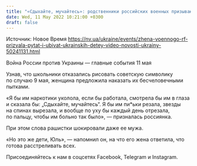 ```yaml
---
title: "«Сдыхайте, мучайтесь»: родственники российских военных призывают пытать и убивать украинских детей"
date: Wed, 11 May 2022 10:21:00 +0300
draft: false
---
```

Источник: Новое Время https://nv.ua/ukraine/events/zhena-voennogo-rf-prizvala-pytat-i-ubivat-ukrainskih-detey-video-novosti-ukrainy-50241131.html


Война России против Украины — главные события 11 мая

Узнав, что школьники отказались рисовать советскую символику по случаю 9 мая, женщина предложила наказать их бесчеловечными пытками.

«Я бы им наркотики уколола, если бы работала, смотрела бы им в глаза и сказала бы: „Сдыхайте, мучайтесь“. Я бы им пи*ьки резала, звезды на спинах вырезала, и вообще по уху бы каждый день отрезала, по пальцу, чтобы им больно так было», — призналась россиянка.

При этом слова рашистки шокировали даже ее мужа.

«Но это же дети, Юль», — напомнил он, на что его жена ответила, что готова расстреливать всех.

Присоединяйтесь к нам в соцсетях Facebook, Telegram и Instagram.
